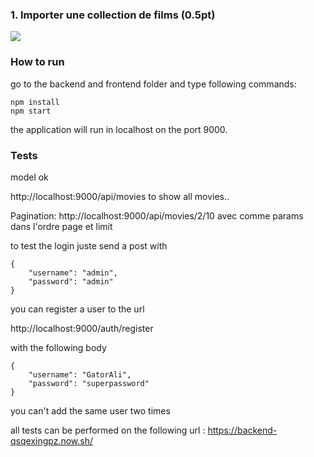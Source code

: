 ### 1. Importer une collection de films (0.5pt)

![](img/p1.png)

### How to run

go to the backend and frontend folder and type following commands:

```
npm install
npm start
```

the application will run in localhost on the port 9000.



### Tests

model ok

http://localhost:9000/api/movies to show all movies..

Pagination: http://localhost:9000/api/movies/2/10 avec comme params dans l'ordre page et limit

to test the login juste send a post with 

```
{
	"username": "admin",
	"password": "admin"
}
```



you can register a user to the url

http://localhost:9000/auth/register

with the following body

```
{
	"username": "GatorAli",
	"password": "superpassword"
}
```

you can't add the same user two times



all tests can be performed on the following url : https://backend-qsqexingpz.now.sh/